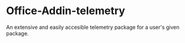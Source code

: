 # Office-Addin-telemetry
An extensive and easily accesible telemetry package for a user's given package.